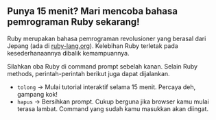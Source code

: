 ## Punya 15 menit? Mari mencoba bahasa pemrograman Ruby sekarang!

Ruby merupakan bahasa pemrograman revolusioner yang berasal dari Jepang (ada di [ruby-lang.org](http://www.ruby-lang.org/)). Kelebihan Ruby terletak pada kesederhanaannya dibalik kemampuannya.

Silahkan oba Ruby di command prompt sebelah kanan. Selain Ruby methods, perintah-perintah berikut juga dapat dijalankan.

- `tolong` -> Mulai tutorial interaktif selama 15 menit. Percaya deh, gampang kok!
- `hapus` -> Bersihkan prompt. Cukup berguna jika browser kamu mulai terasa lambat. Command yang sudah kamu masukkan akan diingat.
